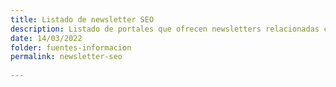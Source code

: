 ```yaml
---
title: Listado de newsletter SEO
description: Listado de portales que ofrecen newsletters relacionadas con el SEO
date: 14/03/2022
folder: fuentes-informacion
permalink: newsletter-seo
  
---
```

<!--stackedit_data:
eyJoaXN0b3J5IjpbLTEyNzc4NDg5NzNdfQ==
-->